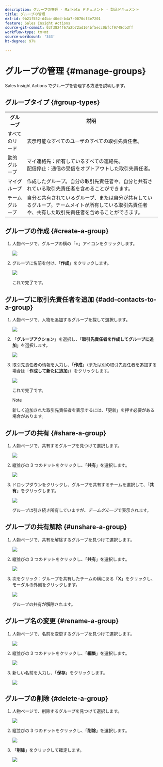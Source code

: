 ```yaml
---
description: グループの管理 - Marketo ドキュメント - 製品ドキュメント
title: グループの管理
exl-id: 9b21f552-d4ba-40ed-b4a7-0070cf3e7201
feature: Sales Insight Actions
source-git-commit: 03f3824f67a2b72ad164bf5ecc0bfcf9748db3ff
workflow-type: tm+mt
source-wordcount: '343'
ht-degree: 97%

---
```


# グループの管理 {#manage-groups}

Sales Insight Actions でグループを管理する方法を説明します。

## グループタイプ {#group-types}

<table> 
 <colgroup> 
  <col> 
  <col> 
 </colgroup> 
 <tbody> 
  <tr> 
   <th>グループ</th> 
   <th>説明</th> 
  </tr> 
  <tr> 
   <td>すべてのリード</td> 
   <td>表示可能なすべてのユーザのすべての取引先責任者。</td> 
  </tr> 
  <tr> 
   <td>動的グループ</td> 
   <td>マイ連絡先：所有しているすべての連絡先。<br>配信停止：通信の受信をオプトアウトした取引先責任者。</td> 
  </tr> 
  <tr> 
   <td>マイグループ</td> 
   <td>作成したグループ。自分の取引先責任者や、自分と共有されている取引先責任者を含めることができます。</td> 
  </tr> 
  <tr> 
   <td>チームグループ</td> 
   <td>自分と共有されているグループ、または自分が共有しているグループ。チームメイトが所有している取引先責任者や、共有した取引先責任者を含めることができます。</td> 
  </tr> 
 </tbody> 
</table>

## グループの作成 {#create-a-group}

1. 人物ページで、グループの横の「**+**」アイコンをクリックします。

   ![](assets/manage-groups-1.png)

1. グループに名前を付け、「**作成**」をクリックします。

   ![](assets/manage-groups-2.png)

   これで完了です。

## グループに取引先責任者を追加 {#add-contacts-to-a-group}

1. 人物ページで、人物を追加するグループを探して選択します。

   ![](assets/manage-groups-3.png)

1. 「**グループアクション**」を選択し、「**取引先責任者を作成してグループに追加**」を選択します。

   ![](assets/manage-groups-4.png)

1. 取引先責任者の情報を入力し、「**作成**」（または別の取引先責任者を追加する場合は「**作成して新たに追加**」）をクリックします。

   ![](assets/manage-groups-5.png)

   これで完了です。

   >[!NOTE]
   >
   >新しく追加された取引先責任者を表示するには、「更新」を押す必要がある場合があります。

## グループの共有 {#share-a-group}

1. 人物ページで、共有するグループを見つけて選択します。

   ![](assets/manage-groups-6.png)

1. 縦並びの 3 つのドットをクリックし、「**共有**」を選択します。

   ![](assets/manage-groups-7.png)

1. ドロップダウンをクリックし、グループを共有するチームを選択して、「**共有**」をクリックします。

   ![](assets/manage-groups-8.png)

   グループは引き続き所有していますが、_チームグループ_&#x200B;で表示されます。

## グループの共有解除 {#unshare-a-group}

1. 人物ページで、共有を解除するグループを見つけて選択します。

   ![](assets/manage-groups-9.png)

1. 縦並びの 3 つのドットをクリックし、「**共有**」を選択します。

   ![](assets/manage-groups-10.png)

1. 次をクリック：グループを共有したチームの横にある「**X**」をクリックし、モーダルの外側をクリックします。

   ![](assets/manage-groups-11.png)

   グループの共有が解除されます。

## グループ名の変更 {#rename-a-group}

1. 人物ページで、名前を変更するグループを見つけて選択します。

   ![](assets/manage-groups-12.png)

1. 縦並びの 3 つのドットをクリックし、「**編集**」を選択します。

   ![](assets/manage-groups-13.png)

1. 新しい名前を入力し、「**保存**」をクリックします。

   ![](assets/manage-groups-14.png)

## グループの削除 {#delete-a-group}

1. 人物ページで、削除するグループを見つけて選択します。

   ![](assets/manage-groups-15.png)

1. 縦並びの 3 つのドットをクリックし、「**削除**」を選択します。

   ![](assets/manage-groups-16.png)

1. 「**削除**」をクリックして確定します。

   ![](assets/manage-groups-17.png)
